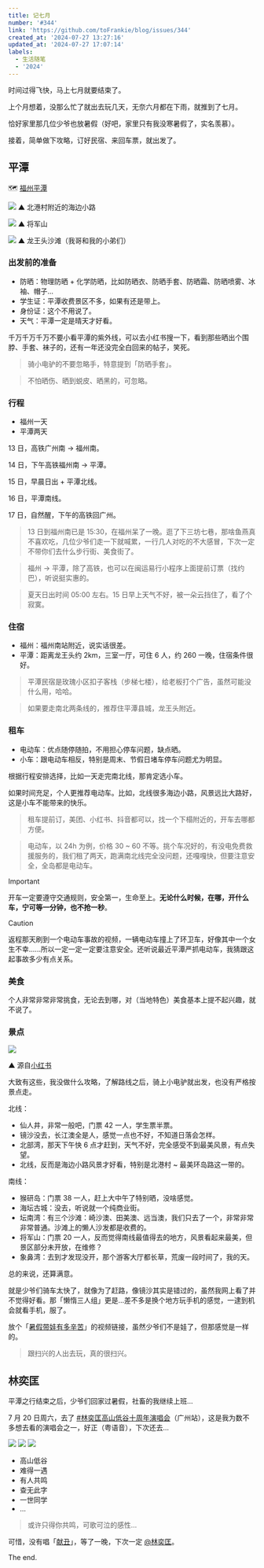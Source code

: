 ```yaml
---
title: 记七月
number: '#344'
link: 'https://github.com/toFrankie/blog/issues/344'
created_at: '2024-07-27 13:27:16'
updated_at: '2024-07-27 17:07:14'
labels:
  - 生活随笔
  - '2024'
---
```

时间过得飞快，马上七月就要结束了。

上个月想着，没那么忙了就出去玩几天，无奈六月都在下雨，就推到了七月。

恰好家里那几位少爷也放暑假（好吧，家里只有我没寒暑假了，实名羡慕）。

接着，简单做下攻略，订好民宿、来回车票，就出发了。

## 平潭

🗺️ [福州平潭](https://map.baidu.com/search/%E5%B9%B3%E6%BD%AD%E5%8E%BF/@13321495.643414633,2918621.435,10.7z?querytype=s&da_src=shareurl&wd=%E5%B9%B3%E6%BD%AD%E5%8E%BF&c=257&src=0&wd2=%E7%A6%8F%E5%B7%9E%E5%B8%82%E5%B9%B3%E6%BD%AD%E5%8E%BF&pn=0&sug=1&l=13&b=(12596475,2612157;12670459,2649469)&from=webmap&biz_forward=%7B%22scaler%22:2,%22styles%22:%22pl%22%7D&sug_forward=e520bbe3e517aeb949fc8dee&device_ratio=2)

![](https://github.com/user-attachments/assets/646d287a-7f90-4726-826b-c53093e4f4b1)
▲ 北港村附近的海边小路

![](https://github.com/user-attachments/assets/6d0b8539-3984-4b96-89f7-163eb91f9366)
▲ 将军山

![](https://github.com/user-attachments/assets/c43d46c1-e3d2-4add-acf6-8afcfec7fe39)
▲ 龙王头沙滩（我哥和我的小弟们）

### 出发前的准备

- 防晒：物理防晒 + 化学防晒，比如防晒衣、防晒手套、防晒霜、防晒喷雾、冰袖、帽子...
- 学生证：平潭收费景区不多，如果有还是带上。
- 身份证：这个不用说了。
- 天气：平潭一定是晴天才好看。

千万千万千万不要小看平潭的紫外线，可以去小红书搜一下，看到那些晒出个围脖、手套、袜子的，还有一年还没完全白回来的帖子，笑死。

> 骑小电驴的不要忽略手，特意提到「防晒手套」。

> 不怕晒伤、晒到蜕皮、晒黑的，可忽略。

### 行程

- 福州一天
- 平潭两天

13 日，高铁广州南 → 福州南。

14 日，下午高铁福州南 → 平潭。

15 日，早晨日出 + 平潭北线。

16 日，平潭南线。

17 日，自然醒，下午的高铁回广州。

> 13 日到福州南已是 15:30，在福州呆了一晚。逛了下三坊七巷，那啥鱼燕真不喜欢吃，几位少爷们走一下就喊累，一行几人对吃的不大感冒，下次一定不带你们去什么步行街、美食街了。

> 福州 → 平潭，除了高铁，也可以在闽运易行小程序上面提前订票（找约巴），听说挺实惠的。

> 夏天日出时间 05:00 左右。15 日早上天气不好，被一朵云挡住了，看了个寂寞。


### 住宿

- 福州：福州南站附近，说实话很差。
- 平潭：距离龙王头约 2km，三室一厅，可住 6 人，约 260 一晚，住宿条件很好。

> 平潭民宿是玫瑰小区扣子客栈（步梯七楼），给老板打个广告，虽然可能没什么用，哈哈。

> 如果要走南北两条线的，推荐住平潭县城，龙王头附近。

### 租车

- 电动车：优点随停随拍，不用担心停车问题，缺点晒。
- 小车：跟电动车相反，特别是周末、节假日堵车停车问题尤为明显。

根据行程安排选择，比如一天走完南北线，那肯定选小车。

如果时间充足，个人更推荐电动车。比如，北线很多海边小路，风景远比大路好，这是小车不能带来的快乐。

> 租车提前订，美团、小红书、抖音都可以，找一个下榻附近的，开车去哪都方便。

> 电动车，以 24h 为例，价格 30 ~ 60 不等。挑个车况好的，有没电免费救援服务的，我们租了两天，跑满南北线完全没问题，还嘎嘎快，但要注意安全，全岛都是电动车。

> [!IMPORTANT]
> 开车一定要遵守交通规则，安全第一，生命至上。**无论什么时候，在哪，开什么车，宁可等一分钟，也不抢一秒**。

> [!CAUTION]
> 返程那天刷到一个电动车事故的视频，一辆电动车撞上了环卫车，好像其中一个女生不幸......所以一定一定一定要注意安全。还听说最近平潭严抓电动车，我猜跟这起事故多少有点关系。

### 美食

个人非常非常非常挑食，无论去到哪，对（当地特色）美食基本上提不起兴趣，就不说了。

### 景点


![](https://cdn.jsdelivr.net/gh/toFrankie/blog@main/images/2024/7/1722067146764.png)

▲ 源自[小红书](https://www.xiaohongshu.com/explore/65f44036000000001203ca3c)

大致有这些，我没做什么攻略，了解路线之后，骑上小电驴就出发，也没有严格按景点走。

北线：

- 仙人井，非常一般吧，门票 42 一人，学生票半票。
- 镜沙没去，长江澳全是人，感觉一点也不好，不知道日落会怎样。
- 北部湾，那天下午快 6 点才赶到，天气不好，完全感受不到最美风景，有点失望。
- 北线，反而是海边小路风景才好看，特别是北港村 ~ 最美环岛路这一带的。

南线：

- 猴研岛：门票 38 一人，赶上大中午了特别晒，没啥感觉。
- 海坛古城：没去，听说就一个纯商业街。
- 坛南湾：有三个沙滩：崎沙澳、田美澳、远当澳，我们只去了一个，非常非常非常普通。沙滩上的懒人沙发都是收费的。
- 将军山：门票 20 一人，反而觉得南线最值得去的地方，风景看起来最美，但景区部分未开放，在维修？
- 象鼻湾：去到才发现没开，那个游客大厅都长草，荒废一段时间了，我的天。

总的来说，还算满意。

就是少爷们骑车太快了，就像为了赶路，像镜沙其实是错过的，虽然我网上看了并不觉得好看。那「懒惰三人组」更是...差不多是换个地方玩手机的感觉，一逮到机会就看手机，服了。

放个「[暑假带娃有多辛苦](https://www.douyin.com/video/7394663938685668635)」的视频链接，虽然少爷们不是娃了，但那感觉是一样的。

> 跟扫兴的人出去玩，真的很扫兴。

## 林奕匡

平潭之行结束之后，少爷们回家过暑假，社畜的我继续上班...

7 月 20 日周六，去了 [#林奕匡高山低谷十周年演唱会](https://www.xiaohongshu.com/search_result?keyword=%25E6%259E%2597%25E5%25A5%2595%25E5%258C%25A1%25E9%25AB%2598%25E5%25B1%25B1%25E4%25BD%258E%25E8%25B0%25B7%25E5%258D%2581%25E5%2591%25A8%25E5%25B9%25B4&source=web_note_detail_r10)（广州站），这是我为数不多想去看的演唱会之一，好正（粤语音），下次还去...

![](https://github.com/user-attachments/assets/cf36e733-0160-4e82-9e1b-3a4d7e7a953d)
![](https://github.com/user-attachments/assets/eff59dae-334f-4545-8917-d26927deff9e)
![](https://github.com/user-attachments/assets/fb7aaf28-883d-4099-aeed-cac8b7405c8b)

- 高山低谷
- 难得一遇
- 有人共鸣
- 查无此字
- 一世同学
- ...

> 或许只得你共鸣，可歌可泣的感性...

可惜，没有唱「[献丑](https://music.apple.com/cn/album/%E7%8C%AE%E4%B8%91/1708384411?i=1708384422)」，等了一晚，下次一定 [@林奕匡](https://www.instagram.com/saxyphil/)。

The end.


